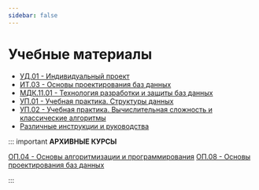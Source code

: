 ```yaml
---
sidebar: false
---
```


# Учебные материалы

- [УД.01 - Индивидуальный проект](/disciplines/ud01/)
- [ИТ.03 - Основы проектирования баз данных](/disciplines/it03/)
- [МДК.11.01 - Технология разработки и защиты баз данных](/disciplines/mdk1101/)
- [УП.01 - Учебная практика. Структуры данных](/disciplines/up01/)
- [УП.02 - Учебная практика. Вычислительная сложность и классические алгоритмы](/disciplines/up02/)
- [Различные инструкции и руководства](/disciplines/manuals/)

::: important **АРХИВНЫЕ КУРСЫ**

[ОП.04 - Основы алгоритмизации и программирования](/disciplines/op04/)
[ОП.08 - Основы проектирования баз данных](/disciplines/op08/)

:::
